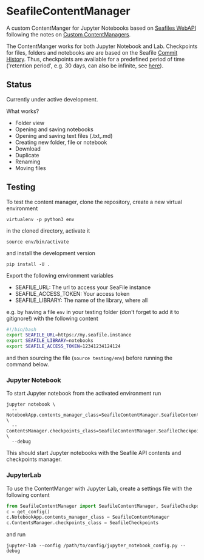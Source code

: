 # SeafileContentManager
A custom ContentManger for Jupyter Notebooks based on [Seafiles WebAPI](https://manual.seafile.com/develop/web_api_v2.1.html) following the notes on [Custom ContentManagers](https://jupyter-notebook.readthedocs.io/en/stable/extending/contents.html#testing).

The ContentManger works for both Jupyter Notebook and Lab. Checkpoints for files, folders and notebooks are are based on the Seafile [Commit History](https://www.seafile.com/en/help/snapshot/). Thus, checkpoints are available for a predefined period of time ('retention period', e.g. 30 days, can also be infinite, see [here](https://www.seafile.com/en/help/history_setting/)).

## Status
Currently under active development.

What works?
- Folder view
- Opening and saving notebooks
- Opening and saving text files (.txt,.md)
- Creating new folder, file or notebook
- Download
- Duplicate
- Renaming
- Moving files

## Testing

To test the content manager, clone the repository, create a new virtual environment
```
virtualenv -p python3 env
```
in the cloned directory, activate it
```
source env/bin/activate
```
 and install the development version
```
pip install -U .
```

Export the following environment variables
- SEAFILE_URL: The url to access your SeaFile instance
- SEAFILE_ACCESS_TOKEN: Your access token
- SEAFILE_LIBRARY: The name of the library, where all

e.g. by having a file `env` in your testing folder (don't forget to add it to gitignore!)
with the following content
```bash
#!/bin/bash
export SEAFILE_URL=https://my.seafile.instance
export SEAFILE_LIBRARY=notebooks
export SEAFILE_ACCESS_TOKEN=12341234124124
```
and then sourcing the file (`source testing/env`) before running the command below.

### Jupyter Notebook

To start Jupyter notebook from the activated environment run
```
jupyter notebook \
  --NotebookApp.contents_manager_class=SeafileContentManager.SeafileContentManager \
  --ContentsManager.checkpoints_class=SeafileContentManager.SeafileCheckpoints \
  --debug
```
This should start Jupyter notebooks with the Seafile API
contents and checkpoints manager.  

### JupyterLab
To use the ContentManger with Jupyter Lab, create a settings file with the following content
```python
from SeafileContentManager import SeafileContentManager, SeafileCheckpoints
c = get_config()
c.NotebookApp.contents_manager_class = SeafileContentManager
c.ContentsManager.checkpoints_class = SeafileCheckpoints
```
and run
```
jupyter-lab --config /path/to/config/jupyter_notebook_config.py --debug
```
